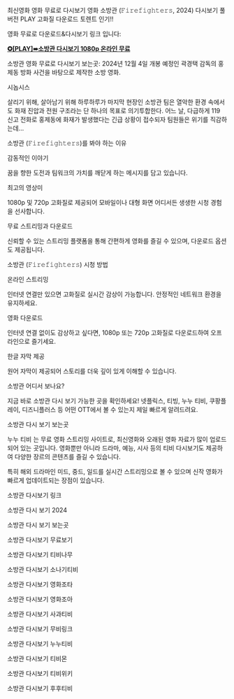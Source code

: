 최신영화 영화 무료로 다시보기 영화 소방관 (𝙵𝚒𝚛𝚎𝚏𝚒𝚐𝚑𝚝𝚎𝚛𝚜, 2024) 다시보기 풀버전 PLAY 고화질 다운로드 토렌트 인기!!

영화 무료로 다운로드&다시보기 링크 입니다:


**[✪\[PLAY\]➠소방관 다시보기 1080p 온라인 무료](https://bit.ly/3CT3e4s)**


소방관 영화 무료로 다시보기 보는곳: 2024년 12월 4일 개봉 예정인 곽경택 감독의 홍제동 방화 사건을 바탕으로 제작한 소방 영화.

시놉시스

살리기 위해, 살아남기 위해 하루하루가 마지막 현장인 소방관 팀은
열악한 환경 속에서도 화재 진압과 전원 구조라는 단 하나의 목표로 의기투합한다.
어느 날, 다급하게 119 신고 전화로 홍제동에 화재가 발생했다는 긴급 상황이 접수되자
팀원들은 위기를 직감하는데…


소방관 (𝙵𝚒𝚛𝚎𝚏𝚒𝚐𝚑𝚝𝚎𝚛𝚜)를 봐야 하는 이유

감동적인 이야기

꿈을 향한 도전과 팀워크의 가치를 깨닫게 하는 메시지를 담고 있습니다.

최고의 영상미

1080p 및 720p 고화질로 제공되어 모바일이나 대형 화면 어디서든 생생한 시청 경험을 선사합니다.

무료 스트리밍과 다운로드

신뢰할 수 있는 스트리밍 플랫폼을 통해 간편하게 영화를 즐길 수 있으며, 다운로드 옵션도 제공됩니다.

소방관 (𝙵𝚒𝚛𝚎𝚏𝚒𝚐𝚑𝚝𝚎𝚛𝚜) 시청 방법

온라인 스트리밍

인터넷 연결만 있으면 고화질로 실시간 감상이 가능합니다. 안정적인 네트워크 환경을 유지하세요.

영화 다운로드

인터넷 연결 없이도 감상하고 싶다면, 1080p 또는 720p 고화질로 다운로드하여 오프라인으로 즐기세요.

한글 자막 제공

원어 자막이 제공되어 스토리를 더욱 깊이 있게 이해할 수 있습니다.


소방관 어디서 보나요?

지금 바로 소방관 다시 보기 가능한 곳을 확인하세요! 넷플릭스, 티빙, 누누 티비, 쿠팡플레이, 디즈니플러스 등 어떤 OTT에서 볼 수 있는지 제일 빠르게 알려드려요.

소방관 다시 보기 보는곳

누누 티비 는 무료 영화  스트리밍 사이트로, 최신영화와 오래된 영화 자료가 많이 업로드되어 있는 곳입니다. 영화뿐만 아니라 드라마, 예능, 시사 등의  티비 다시보기도 제공하여 다양한 장르의 콘텐츠를 즐길 수 있습니다.

특히 해외 드라마인 미드, 중드, 일드를 실시간 스트리밍으로 볼 수 있으며 신작 영화가 빠르게 업데이트되는 장점이 있습니다.


소방관 다시보기 링크

소방관 다시 보기 2024

소방관 다시 보기 보는곳

소방관 다시보기 무료보기

소방관 다시보기 티비나무

소방관 다시보기 소나기티비

소방관 다시보기 영화조타

소방관 다시보기 영화조아

소방관 다시보기 사과티비

소방관 다시보기 무비링크

소방관 다시보기 누누티비

소방관 다시보기 티비몬

소방관 다시보기 티비위키

소방관 다시보기 후후티비
